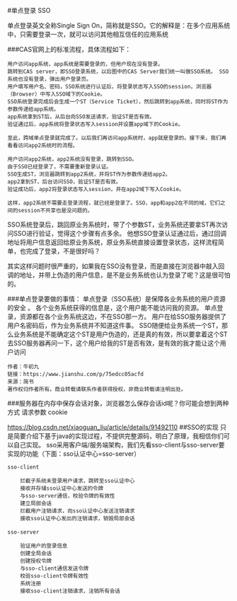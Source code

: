 #单点登录 SSO 

单点登录英文全称Single Sign On，简称就是SSO。它的解释是：在多个应用系统中，只需要登录一次，就可以访问其他相互信任的应用系统


###CAS官网上的标准流程，具体流程如下：

    用户访问app系统，app系统是需要登录的，但用户现在没有登录。
    跳转到CAS server，即SSO登录系统，以后图中的CAS Server我们统一叫做SSO系统。 SSO系统也没有登录，弹出用户登录页。
    用户填写用户名、密码，SSO系统进行认证后，将登录状态写入SSO的session，浏览器（Browser）中写入SSO域下的Cookie。
    SSO系统登录完成后会生成一个ST（Service Ticket），然后跳转到app系统，同时将ST作为参数传递给app系统。
    app系统拿到ST后，从后台向SSO发送请求，验证ST是否有效。
    验证通过后，app系统将登录状态写入session并设置app域下的Cookie。
    
    至此，跨域单点登录就完成了。以后我们再访问app系统时，app就是登录的。接下来，我们再看看访问app2系统时的流程。

    用户访问app2系统，app2系统没有登录，跳转到SSO。
    由于SSO已经登录了，不需要重新登录认证。
    SSO生成ST，浏览器跳转到app2系统，并将ST作为参数传递给app2。
    app2拿到ST，后台访问SSO，验证ST是否有效。
    验证成功后，app2将登录状态写入session，并在app2域下写入Cookie。
    
    这样，app2系统不需要走登录流程，就已经是登录了。SSO，app和app2在不同的域，它们之间的session不共享也是没问题的。



SSO系统登录后，跳回原业务系统时，带了个参数ST，业务系统还要拿ST再次访问SSO进行验证，觉得这个步骤有点多余。
他想SSO登录认证通过后，通过回调地址将用户信息返回给原业务系统，原业务系统直接设置登录状态，这样流程简单，也完成了登录，不是很好吗？

其实这样问题时很严重的，如果我在SSO没有登录，而是直接在浏览器中敲入回调的地址，并带上伪造的用户信息，是不是业务系统也认为登录了呢？这是很可怕的。



###单点登录要做的事情：
    单点登录（SSO系统）是保障各业务系统的用户资源的安全 。
    各个业务系统获得的信息是，这个用户能不能访问我的资源。
    单点登录，资源都在各个业务系统这边，不在SSO那一方。 用户在给SSO服务器提供了用户名密码后，作为业务系统并不知道这件事。
     SSO随便给业务系统一个ST，那么业务系统是不能确定这个ST是用户伪造的，还是真的有效，所以要拿着这个ST去SSO服务器再问一下，这个用户给我的ST是否有效，是有效的我才能让这个用户访问

    作者：牛初九
    链接：https://www.jianshu.com/p/75edcc05acfd
    来源：简书
    著作权归作者所有。商业转载请联系作者获得授权，非商业转载请注明出处。




###服务器在内存中保存会话对象，浏览器怎么保存会话id呢？你可能会想到两种方式
    请求参数
    cookie


https://blog.csdn.net/xiaoguan_liu/article/details/91492110
##SSO的实现
    只是简要介绍下基于java的实现过程，不提供完整源码，明白了原理，我相信你们可以自己实现。
    sso采用客户端/服务端架构，我们先看sso-client与sso-server要实现的功能（下面：sso认证中心=sso-server）

    sso-client

        拦截子系统未登录用户请求，跳转至sso认证中心
        接收并存储sso认证中心发送的令牌
        与sso-server通信，校验令牌的有效性
        建立局部会话
        拦截用户注销请求，向sso认证中心发送注销请求
        接收sso认证中心发出的注销请求，销毁局部会话
        　
    sso-server

        验证用户的登录信息
        创建全局会话
        创建授权令牌
        与sso-client通信发送令牌
        校验sso-client令牌有效性
        系统注册
        接收sso-client注销请求，注销所有会话
        